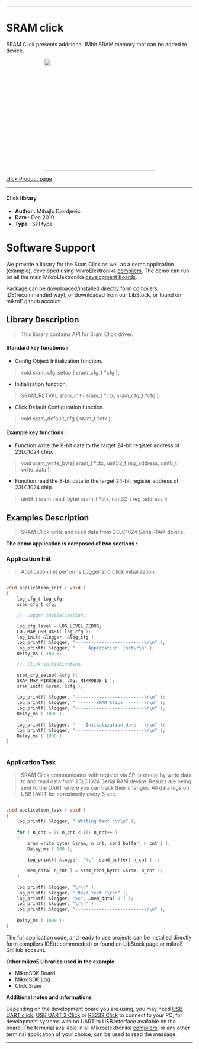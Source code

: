 

---
# SRAM click

SRAM Click presents additional 1Mbit SRAM memory that can be added to device.

<p align="center">
  <img src="https://download.mikroe.com/images/click_for_ide/sram_click.png" height=300px>
</p>


[click Product page](https://www.mikroe.com/sram-click)

---


#### Click library 

- **Author**        : Mihajlo Djordjevic
- **Date**          : Dec 2019.
- **Type**          : SPI type


# Software Support

We provide a library for the Sram Click 
as well as a demo application (example), developed using MikroElektronika 
[compilers](https://shop.mikroe.com/compilers). 
The demo can run on all the main MikroElektronika [development boards](https://shop.mikroe.com/development-boards).

Package can be downloaded/installed directly form compilers IDE(recommended way), or downloaded from our LibStock, or found on mikroE github account. 

## Library Description

> This library contains API for Sram Click driver.

#### Standard key functions :

- Config Object Initialization function.
> void sram_cfg_setup ( sram_cfg_t *cfg ); 
 
- Initialization function.
> SRAM_RETVAL sram_init ( sram_t *ctx, sram_cfg_t *cfg );

- Click Default Configuration function.
> void sram_default_cfg ( sram_t *ctx );

#### Example key functions :

- Function write the 8-bit data to the target 24-bit register address of 23LC1024 chip.
> void sram_write_byte( sram_t *ctx, uint32_t reg_address, uint8_t write_data );
 
- Function read the 8-bit data to the target 24-bit register address of 23LC1024 chip.
> uint8_t sram_read_byte( sram_t *ctx, uint32_t reg_address );

## Examples Description

> 
> SRAM Click write and read data from 23LC1024 Serial RAM device.
> 

**The demo application is composed of two sections :**

### Application Init 

>
> Application Init performs Logger and Click initialization.
> 

```c

void application_init ( void )
{
    log_cfg_t log_cfg;
    sram_cfg_t cfg;

    //  Logger initialization.

    log_cfg.level = LOG_LEVEL_DEBUG;
    LOG_MAP_USB_UART( log_cfg );
    log_init( &logger, &log_cfg );
    log_printf( &logger, "--------------------------\r\n" );
    log_printf( &logger, "     Application  Init\r\n" );
    Delay_ms ( 100 );

    //  Click initialization.

    sram_cfg_setup( &cfg );
    SRAM_MAP_MIKROBUS( cfg, MIKROBUS_1 );
    sram_init( &sram, &cfg );
    
    log_printf( &logger, "--------------------------\r\n" );
    log_printf( &logger, " ------ SRAM Click  ----- \r\n" );
    log_printf( &logger, "--------------------------\r\n" );
    Delay_ms ( 1000 );
    
    log_printf( &logger, " -- Initialization done --\r\n" );
    log_printf( &logger, "--------------------------\r\n" );
    Delay_ms ( 1000 );
}
  
```

### Application Task

>
> SRAM Click communicates with register via SPI protocol by write data to and read data from 23LC1024 Serial RAM device. 
> Results are being sent to the UART where you can track their changes. 
> All data logs on USB UART for aproximetly every 5 sec.
> 

```c

void application_task ( void )
{
    log_printf( &logger, " Writing text :\r\n" );
   
    for ( n_cnt = 0; n_cnt < 16; n_cnt++ )
    {
        sram_write_byte( &sram, n_cnt, send_buffer[ n_cnt ] );
        Delay_ms ( 100 );
        
        log_printf( &logger, "%c", send_buffer[ n_cnt ] );

        mem_data[ n_cnt ] = sram_read_byte( &sram, n_cnt );
    }
    
    log_printf( &logger, "\r\n" );
    log_printf( &logger, " Read text :\r\n" );
    log_printf( &logger, "%s", &mem_data[ 0 ] );
    log_printf( &logger, "\r\n" );
    log_printf( &logger, "--------------------------\r\n" );
    
    Delay_ms ( 1000 );
}

``` 

The full application code, and ready to use projects can be  installed directly form compilers IDE(recommneded) or found on LibStock page or mikroE GitHub accaunt.

**Other mikroE Libraries used in the example:** 

- MikroSDK.Board
- MikroSDK.Log
- Click.Sram

**Additional notes and informations**

Depending on the development board you are using, you may need 
[USB UART click](https://shop.mikroe.com/usb-uart-click), 
[USB UART 2 Click](https://shop.mikroe.com/usb-uart-2-click) or 
[RS232 Click](https://shop.mikroe.com/rs232-click) to connect to your PC, for 
development systems with no UART to USB interface available on the board. The 
terminal available in all Mikroelektronika 
[compilers](https://shop.mikroe.com/compilers), or any other terminal application 
of your choice, can be used to read the message.



---
